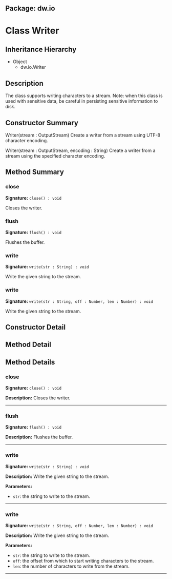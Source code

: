 ## Package: dw.io

# Class Writer

## Inheritance Hierarchy

- Object
  - dw.io.Writer

## Description

The class supports writing characters to a stream. Note: when this class is used with sensitive data, be careful in persisting sensitive information to disk.

## Constructor Summary

Writer(stream : OutputStream) Create a writer from a stream using UTF-8 character encoding.

Writer(stream : OutputStream, encoding : String) Create a writer from a stream using the specified character encoding.

## Method Summary

### close

**Signature:** `close() : void`

Closes the writer.

### flush

**Signature:** `flush() : void`

Flushes the buffer.

### write

**Signature:** `write(str : String) : void`

Write the given string to the stream.

### write

**Signature:** `write(str : String, off : Number, len : Number) : void`

Write the given string to the stream.

## Constructor Detail

## Method Detail

## Method Details

### close

**Signature:** `close() : void`

**Description:** Closes the writer.

---

### flush

**Signature:** `flush() : void`

**Description:** Flushes the buffer.

---

### write

**Signature:** `write(str : String) : void`

**Description:** Write the given string to the stream.

**Parameters:**

- `str`: the string to write to the stream.

---

### write

**Signature:** `write(str : String, off : Number, len : Number) : void`

**Description:** Write the given string to the stream.

**Parameters:**

- `str`: the string to write to the stream.
- `off`: the offset from which to start writing characters to the stream.
- `len`: the number of characters to write from the stream.

---